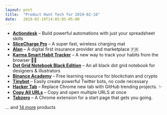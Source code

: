 ```yaml
---
layout: post
title:  "Product Hunt Tech for 2019-02-18"
date:   2019-02-19T14:05:05-05:00
---
```


* **[Actiondesk](https://www.producthunt.com/posts/actiondesk?utm_campaign=producthunt-api&utm_medium=api&utm_source=Application%3A+Daily+Digest+RSS+%28ID%3A+3202%29)** – Build powerful automations with just your spreadsheet skills
* **[SliceCharge Pro](https://www.producthunt.com/posts/slicecharge-pro?utm_campaign=producthunt-api&utm_medium=api&utm_source=Application%3A+Daily+Digest+RSS+%28ID%3A+3202%29)** – A super fast, wireless charging mat
* **[Alan](https://www.producthunt.com/posts/alan?utm_campaign=producthunt-api&utm_medium=api&utm_source=Application%3A+Daily+Digest+RSS+%28ID%3A+3202%29)** – A digital first insurance provider and marketplace 🇫🇷
* **[Karma Smart Habit Tracker](https://www.producthunt.com/posts/karma-smart-habit-tracker?utm_campaign=producthunt-api&utm_medium=api&utm_source=Application%3A+Daily+Digest+RSS+%28ID%3A+3202%29)** – A new way to track your habits from the browser 🎯✅
* **[Dot Grid Notebook Black Edition](https://www.producthunt.com/posts/dot-grid-notebook-black-edition?utm_campaign=producthunt-api&utm_medium=api&utm_source=Application%3A+Daily+Digest+RSS+%28ID%3A+3202%29)** – An all black dot grid notebook for designers & illustrators
* **[Binance Academy](https://www.producthunt.com/posts/binance-academy?utm_campaign=producthunt-api&utm_medium=api&utm_source=Application%3A+Daily+Digest+RSS+%28ID%3A+3202%29)** – Free learning resource for blockchain and crypto
* **[Tinybot](https://www.producthunt.com/posts/tinybot?utm_campaign=producthunt-api&utm_medium=api&utm_source=Application%3A+Daily+Digest+RSS+%28ID%3A+3202%29)** – Easily create powerful Twitter bots, no code necessary
* **[Hacker Tab](https://www.producthunt.com/posts/hacker-tab?utm_campaign=producthunt-api&utm_medium=api&utm_source=Application%3A+Daily+Digest+RSS+%28ID%3A+3202%29)** – Replace Chrome new tab with GitHub trending projects. ✨
* **[Copy All URLs](https://www.producthunt.com/posts/copy-all-urls?utm_campaign=producthunt-api&utm_medium=api&utm_source=Application%3A+Daily+Digest+RSS+%28ID%3A+3202%29)** – Copy and open multiple URLS at once
* **[Tabzero](https://www.producthunt.com/posts/tabzero?utm_campaign=producthunt-api&utm_medium=api&utm_source=Application%3A+Daily+Digest+RSS+%28ID%3A+3202%29)** – A Chrome extension for a start page that gets you going.

… and [14 more](https://www.producthunt.com/tech) products